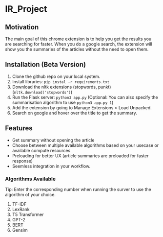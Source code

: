 ﻿# IR_Project

## Motivation
The main goal of this chrome extension is to help you get the results you are searching for faster. When you do a google search, the extension will show you the summaries of the articles without the need to open them.

## Installation (Beta Version)
1. Clone the github repo on your local system.
2. Install libraries: `pip instal -r requirements.txt`
3. Download the nltk extensions (stopwords, punkt) (`nltk.download('stopwords')`)
4. Run the Flask server: `python3 app.py` (Optional: You can also specify the summarisation algorithm to use `python3 app.py 1`)
5. Add the extension by going to Manage Extensions > Load Unpacked.
6. Search on google and hover over the title to get the summary.

## Features
* Get summary without opening the article
* Choose between multiple available algorithms based on your usecase or available compute resources
* Preloading for better UX (article summaries are preloaded for faster response)
* Seemless integration in your workflow.

### Algorithms Available
Tip: Enter the corresponding number when running the surver to use the algorithm of your choice.

1. TF-IDF
2. LexRank
3. T5 Transformer
4. GPT-2 
5. BERT
6. Gensim
